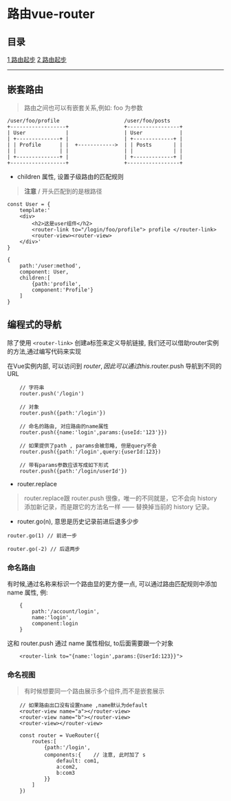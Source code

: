 #   路由vue-router

##  目录
<a href="#1">1 路由起步</a>
<a href="#2">2 路由起步</a>





---
##  嵌套路由
> 路由之间也可以有嵌套关系,例如: foo 为参数
```
/user/foo/profile                     /user/foo/posts
+------------------+                  +-----------------+
| User             |                  | User            |
| +--------------+ |                  | +-------------+ |
| | Profile      | |  +------------>  | | Posts       | |
| |              | |                  | |             | |
| +--------------+ |                  | +-------------+ |
+------------------+                  +-----------------+
```
+   children 属性, 设置子级路由的匹配规则
> **注意** / 开头匹配到的是根路径
```
const User = {
    template:'
    <div>
        <h2>这是user组件</h2>
        <router-link to="/login/foo/profile"> profile </router-link>
        <router-view><router-view>
    </div>'
} 
```

```
{
    path:'/user:method',
    component: User,
    children:[
        {path:'profile',
        component:'Profile'}
    ]
}
```

##  编程式的导航

除了使用 `<router-link>` 创建a标签来定义导航链接, 我们还可以借助router实例的方法,通过编写代码来实现

在Vue实例内部, 可以访问到 $router ,因此可以通过 this.$router.push 导航到不同的URL
```
    // 字符串
    router.push('/login')

    // 对象
    router.push({path:'/login'})

    // 命名的路由, 对应路由的name属性
    router.push({name:'login',params:{useId:'123'}})

    // 如果提供了path , params会被忽略, 但是query不会
    router.push({path:'/login',query:{userId:123})

    // 带有params参数应该写成如下形式
    router.push({path:'/login/userId'})
```
+   router.replace
> router.replace跟 router.push 很像，唯一的不同就是，它不会向 history 添加新记录，而是跟它的方法名一样 —— 替换掉当前的 history 记录。

+   router.go(n), 意思是历史记录前进后退多少步
```
router.go(1) // 前进一步

router.go(-2) // 后退两步
```

### 命名路由

有时候,通过名称来标识一个路由显的更方便一点, 可以通过路由匹配规则中添加 name 属性, 例: 
```
    {
        path:'/account/login',
        name:'login',
        component:login
    }
```
这和 router.push 通过 name 属性相似, to后面需要跟一个对象
```
    <router-link to="{name:'login',params:{UserId:123}}">
```

### 命名视图
> 有时候想要同一个路由展示多个组件,而不是嵌套展示
```
    // 如果路由出口没有设置name ,name默认为default
    <router-view name="a"></router-view>
    <router-view name="b"></router-view>
    <router-view></router-view>

    const router = VueRouter({
        routes:[
            {path:'/login',
            components:{    // 注意, 此时加了 s
                default: com1,
                a:com2,
                b:com3
            }}
        ]
    })
```